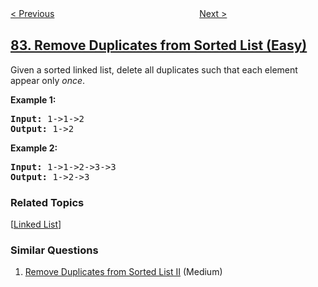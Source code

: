 <!--|This file generated by command(leetcode description); DO NOT EDIT.    |-->
<!--+----------------------------------------------------------------------+-->
<!--|@author    openset <openset.wang@gmail.com>                           |-->
<!--|@link      https://github.com/openset                                 |-->
<!--|@home      https://github.com/openset/leetcode                        |-->
<!--+----------------------------------------------------------------------+-->

[< Previous](../remove-duplicates-from-sorted-list-ii "Remove Duplicates from Sorted List II")
　　　　　　　　　　　　　　　　
[Next >](../largest-rectangle-in-histogram "Largest Rectangle in Histogram")

## [83. Remove Duplicates from Sorted List (Easy)](https://leetcode.com/problems/remove-duplicates-from-sorted-list "删除排序链表中的重复元素")

<p>Given a sorted linked list, delete all duplicates such that each element appear only <em>once</em>.</p>

<p><strong>Example 1:</strong></p>

<pre>
<strong>Input:</strong> 1-&gt;1-&gt;2
<strong>Output:</strong> 1-&gt;2
</pre>

<p><strong>Example 2:</strong></p>

<pre>
<strong>Input:</strong> 1-&gt;1-&gt;2-&gt;3-&gt;3
<strong>Output:</strong> 1-&gt;2-&gt;3
</pre>

### Related Topics
  [[Linked List](../../tag/linked-list/README.md)]

### Similar Questions
  1. [Remove Duplicates from Sorted List II](../remove-duplicates-from-sorted-list-ii) (Medium)
